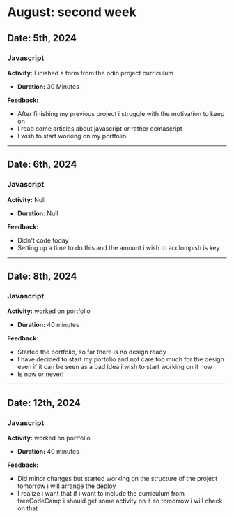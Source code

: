 # August: second week

## Date: 5th, 2024

### Javascript
**Activity:** Finished a form from the odin project curriculum
- **Duration:** 30 Minutes

**Feedback:**
- After finishing my previous project i struggle with the motivation to keep on
- I read some articles about javascript or rather ecmascript
- I wish to start working on my portfolio
---
## Date: 6th, 2024

### Javascript
**Activity:** Null
- **Duration:** Null

**Feedback:**
- Didn't code today
- Setting up a time to do this and the amount i wish to acclompish is key
---
## Date: 8th, 2024

### Javascript
**Activity:** worked on portfolio
- **Duration:** 40 minutes

**Feedback:**
- Started the portfolio, so far there is no design ready
- I have decided to start my portolio and not care too much for the design even if it can be seen as a bad idea i wish to start working on it now
- Is now or never!
---
## Date: 12th, 2024

### Javascript
**Activity:** worked on portfolio
- **Duration:** 40 minutes

**Feedback:**
- Did minor changes but started working on the structure of the project tomorrow i will arrange the deploy
- I realize i want that if i want to include the curriculum from freeCodeCamp i should get some activity on it so tomorrow i will check on that
  
